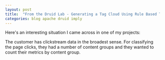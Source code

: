 ```yaml
---
layout: post
title:  "From the Druid Lab - Generating a Tag Cloud Using Rule Based Text Processing"
categories: blog apache druid imply
---
```


Here's an interesting situation I came across in one of my projects:

The customer has clickstream data in the broadest sense. For classifying the page clicks, they had a number of content groups and they wanted to count their metrics by content group.
